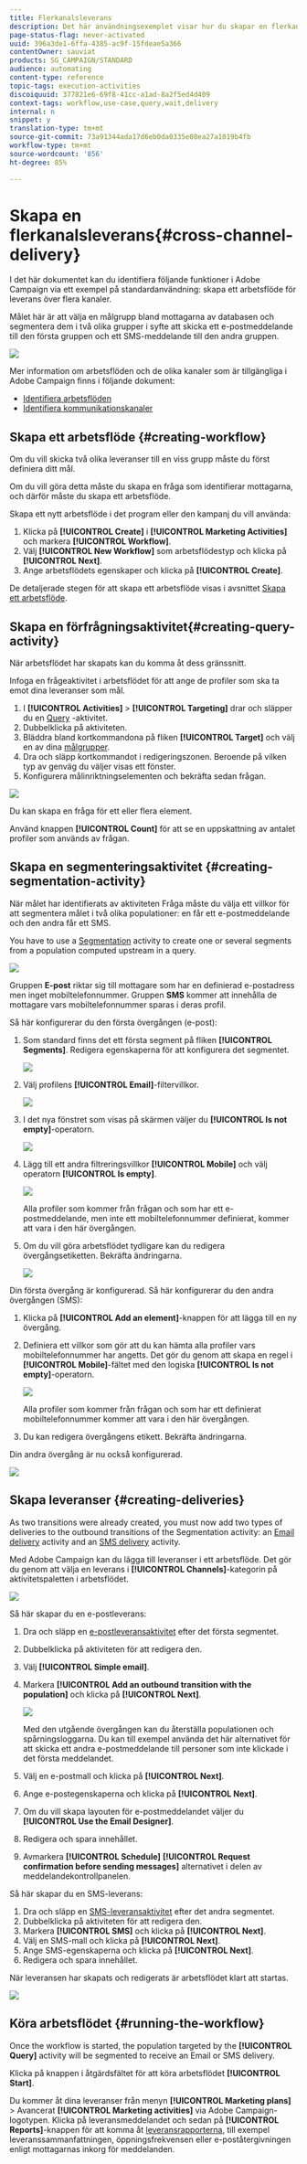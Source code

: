 ```yaml
---
title: Flerkanalsleverans
description: Det här användningsexemplet visar hur du skapar en flerkanalsleverans
page-status-flag: never-activated
uuid: 396a3de1-6ffa-4385-ac9f-15fdeae5a366
contentOwner: sauviat
products: SG_CAMPAIGN/STANDARD
audience: automating
content-type: reference
topic-tags: execution-activities
discoiquuid: 377821e6-69f8-41cc-a1ad-8a2f5ed4d409
context-tags: workflow,use-case,query,wait,delivery
internal: n
snippet: y
translation-type: tm+mt
source-git-commit: 73a91344ada17d6eb0da0335e08ea27a1019b4fb
workflow-type: tm+mt
source-wordcount: '856'
ht-degree: 85%

---
```



# Skapa en flerkanalsleverans{#cross-channel-delivery}

I det här dokumentet kan du identifiera följande funktioner i Adobe Campaign via ett exempel på standardanvändning: skapa ett arbetsflöde för leverans över flera kanaler.

Målet här är att välja en målgrupp bland mottagarna av databasen och segmentera dem i två olika grupper i syfte att skicka ett e-postmeddelande till den första gruppen och ett SMS-meddelande till den andra gruppen.

![](assets/wkf_segment_overview.png)

Mer information om arbetsflöden och de olika kanaler som är tillgängliga i Adobe Campaign finns i följande dokument:

* [Identifiera arbetsflöden](../../automating/using/get-started-workflows.md)
* [Identifiera kommunikationskanaler](../../channels/using/get-started-communication-channels.md)

## Skapa ett arbetsflöde {#creating-workflow}

Om du vill skicka två olika leveranser till en viss grupp måste du först definiera ditt mål.

Om du vill göra detta måste du skapa en fråga som identifierar mottagarna, och därför måste du skapa ett arbetsflöde.

Skapa ett nytt arbetsflöde i det program eller den kampanj du vill använda:

1. Klicka på **[!UICONTROL Create]** i **[!UICONTROL Marketing Activities]** och markera **[!UICONTROL Workflow]**.
1. Välj **[!UICONTROL New Workflow]** som arbetsflödestyp och klicka på **[!UICONTROL Next]**.
1. Ange arbetsflödets egenskaper och klicka på **[!UICONTROL Create]**.

De detaljerade stegen för att skapa ett arbetsflöde visas i avsnittet [Skapa ett arbetsflöde](../../automating/using/building-a-workflow.md).

## Skapa en förfrågningsaktivitet{#creating-query-activity}

När arbetsflödet har skapats kan du komma åt dess gränssnitt.

Infoga en frågeaktivitet i arbetsflödet för att ange de profiler som ska ta emot dina leveranser som mål.

1. I **[!UICONTROL Activities]** > **[!UICONTROL Targeting]** drar och släpper du en [Query](../../automating/using/query.md) -aktivitet.
1. Dubbelklicka på aktiviteten.
1. Bläddra bland kortkommandona på fliken **[!UICONTROL Target]** och välj en av dina [målgrupper](../../audiences/using/about-audiences.md).
1. Dra och släpp kortkommandot i redigeringszonen. Beroende på vilken typ av genväg du väljer visas ett fönster.
1. Konfigurera målinriktningselementen och bekräfta sedan frågan.

![](assets/wkf_segment_query.png)

Du kan skapa en fråga för ett eller flera element.

Använd knappen **[!UICONTROL Count]** för att se en uppskattning av antalet profiler som används av frågan.

## Skapa en segmenteringsaktivitet {#creating-segmentation-activity}

När målet har identifierats av aktiviteten Fråga måste du välja ett villkor för att segmentera målet i två olika populationer: en får ett e-postmeddelande och den andra får ett SMS.

You have to use a [Segmentation](../../automating/using/segmentation.md) activity to create one or several segments from a population computed upstream in a query.

![](assets/wkf_segment_activity.png)

Gruppen **E-post** riktar sig till mottagare som har en definierad e-postadress men inget mobiltelefonnummer. Gruppen **SMS** kommer att innehålla de mottagare vars mobiltelefonnummer sparas i deras profil.

Så här konfigurerar du den första övergången (e-post):

1. Som standard finns det ett första segment på fliken **[!UICONTROL Segments]**. Redigera egenskaperna för att konfigurera det segmentet.

   ![](assets/wkf_segment_properties.png)

1. Välj profilens **[!UICONTROL Email]**-filtervillkor.

   ![](assets/wkf_segment_email.png)

1. I det nya fönstret som visas på skärmen väljer du **[!UICONTROL Is not empty]**-operatorn.

   ![](assets/wkf_segment_email_not_empty.png)

1. Lägg till ett andra filtreringsvillkor **[!UICONTROL Mobile]** och välj operatorn **[!UICONTROL Is empty]**.

   ![](assets/wkf_segment_mobile_empty.png)

   Alla profiler som kommer från frågan och som har ett e-postmeddelande, men inte ett mobiltelefonnummer definierat, kommer att vara i den här övergången.

1. Om du vill göra arbetsflödet tydligare kan du redigera övergångsetiketten. Bekräfta ändringarna.

   ![](assets/wkf_segment_transition_label.png)

Din första övergång är konfigurerad. Så här konfigurerar du den andra övergången (SMS):

1. Klicka på **[!UICONTROL Add an element]**-knappen för att lägga till en ny övergång.
1. Definiera ett villkor som gör att du kan hämta alla profiler vars mobiltelefonnummer har angetts. Det gör du genom att skapa en regel i **[!UICONTROL Mobile]**-fältet med den logiska **[!UICONTROL Is not empty]**-operatorn.

   ![](assets/wkf_segment_mobile_not_empty.png)

   Alla profiler som kommer från frågan och som har ett definierat mobiltelefonnummer kommer att vara i den här övergången.

1. Du kan redigera övergångens etikett. Bekräfta ändringarna.

Din andra övergång är nu också konfigurerad.

![](assets/wkf_segment_transitions.png)

## Skapa leveranser {#creating-deliveries}

As two transitions were already created, you must now add two types of deliveries to the outbound transitions of the Segmentation activity: an [Email delivery](../../automating/using/email-delivery.md) activity and an [SMS delivery](../../automating/using/sms-delivery.md) activity.

Med Adobe Campaign kan du lägga till leveranser i ett arbetsflöde. Det gör du genom att välja en leverans i **[!UICONTROL Channels]**-kategorin på aktivitetspaletten i arbetsflödet.

![](assets/wkf_segment_deliveries1.png)

Så här skapar du en e-postleverans:

1. Dra och släpp en [e-postleveransaktivitet](../../automating/using/email-delivery.md) efter det första segmentet.
1. Dubbelklicka på aktiviteten för att redigera den.
1. Välj **[!UICONTROL Simple email]**.
1. Markera **[!UICONTROL Add an outbound transition with the population]** och klicka på **[!UICONTROL Next]**.

   ![](assets/wkf_segment_deliveries2.png)

   Med den utgående övergången kan du återställa populationen och spårningsloggarna. Du kan till exempel använda det här alternativet för att skicka ett andra e-postmeddelande till personer som inte klickade i det första meddelandet.

1. Välj en e-postmall och klicka på **[!UICONTROL Next]**.
1. Ange e-postegenskaperna och klicka på **[!UICONTROL Next]**.
1. Om du vill skapa layouten för e-postmeddelandet väljer du **[!UICONTROL Use the Email Designer]**.
1. Redigera och spara innehållet.
1. Avmarkera **[!UICONTROL Schedule]** **[!UICONTROL Request confirmation before sending messages]** alternativet i delen av meddelandekontrollpanelen.

Så här skapar du en SMS-leverans:

1. Dra och släpp en [SMS-leveransaktivitet](../../automating/using/sms-delivery.md) efter det andra segmentet.
1. Dubbelklicka på aktiviteten för att redigera den.
1. Markera **[!UICONTROL SMS]** och klicka på **[!UICONTROL Next]**.
1. Välj en SMS-mall och klicka på **[!UICONTROL Next]**.
1. Ange SMS-egenskaperna och klicka på **[!UICONTROL Next]**.
1. Redigera och spara innehållet.

När leveransen har skapats och redigerats är arbetsflödet klart att startas.

![](assets/wkf_segment_deliveries.png)

## Köra arbetsflödet {#running-the-workflow}

Once the workflow is started, the population targeted by the **[!UICONTROL Query]** activity will be segmented to receive an Email or SMS delivery.

Klicka på knappen i åtgärdsfältet för att köra arbetsflödet **[!UICONTROL Start]**.

Du kommer åt dina leveranser från menyn **[!UICONTROL Marketing plans]** > Avancerat **[!UICONTROL Marketing activities]** via Adobe Campaign-logotypen. Klicka på leveransmeddelandet och sedan på **[!UICONTROL Reports]**-knappen för att komma åt [leveransrapporterna](../../reporting/using/about-dynamic-reports.md#accessing-dynamic-reports), till exempel leveranssammanfattningen, öppningsfrekvensen eller e-poståtergivningen enligt mottagarnas inkorg för meddelanden.

